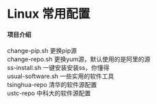 # Linux 常用配置

#### 项目介绍
  change-pip.sh 更换pip源  
  change-repo.sh 更换yum源，默认使用的是阿里的源  
  ss-install.sh 一键安装安装ss，你懂得  
  usual-software.sh 一些实用的软件工具  
  tsinghua-repo 清华的软件源配置  
  ustc-repo 中科大的软件源配置  

